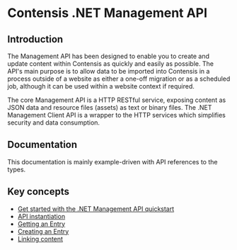 # Contensis .NET Management API

## Introduction

The Management API has been designed to enable you to create and update content within Contensis as quickly and easily as possible. The API's main purpose is to allow data to be imported into Contensis in a process outside of a website as either a one-off migration or as a scheduled job, although it can be used within a website context if required.

The core Management API is a HTTP RESTful service, exposing content as JSON data and resource files (assets) as text or binary files. The .NET Management Client API is a wrapper to the HTTP services which simplifies security and data consumption.

## Documentation

This documentation is mainly example-driven with API references to the types.

## Key concepts

* [Get started with the .NET Management API quickstart](getting-started.md)
* [API instantiation](key-concepts/api-instantiation.md)
* [Getting an Entry](key-concepts/entry-get.md)
* [Creating an Entry](key-concepts/entry-new.md)
* [Linking content](key-concepts/linking-content.md)